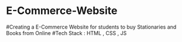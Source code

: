 # E-Commerce-Website
#Creating a E-Commerce Website for students to buy Stationaries and Books from Online
#Tech Stack : HTML , CSS , JS
